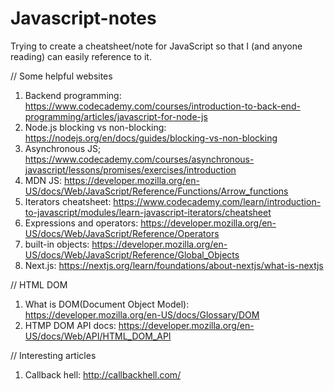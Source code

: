# Javascript-notes

Trying to create a cheatsheet/note
for JavaScript so that I (and anyone reading) can easily 
reference to it.

// Some helpful websites
1. Backend programming: https://www.codecademy.com/courses/introduction-to-back-end-programming/articles/javascript-for-node-js 
2. Node.js blocking vs non-blocking: https://nodejs.org/en/docs/guides/blocking-vs-non-blocking 
3. Asynchronous JS; https://www.codecademy.com/courses/asynchronous-javascript/lessons/promises/exercises/introduction 
4. MDN JS: https://developer.mozilla.org/en-US/docs/Web/JavaScript/Reference/Functions/Arrow_functions
5. Iterators cheatsheet: https://www.codecademy.com/learn/introduction-to-javascript/modules/learn-javascript-iterators/cheatsheet
6. Expressions and operators: https://developer.mozilla.org/en-US/docs/Web/JavaScript/Reference/Operators
7. built-in objects: https://developer.mozilla.org/en-US/docs/Web/JavaScript/Reference/Global_Objects
8. Next.js: https://nextjs.org/learn/foundations/about-nextjs/what-is-nextjs

// HTML DOM 
1. What is DOM(Document Object Model): https://developer.mozilla.org/en-US/docs/Glossary/DOM
2. HTMP DOM API docs: https://developer.mozilla.org/en-US/docs/Web/API/HTML_DOM_API

// Interesting articles
1. Callback hell: http://callbackhell.com/
